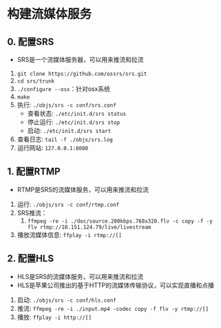 # 构建流媒体服务

## 0. 配置SRS
- SRS是一个流媒体服务器，可以用来推流和拉流
1. `git clone https://github.com/ossrs/srs.git`
2. `cd srs/trunk`
3. `./configure --osx`：针对osx系统
4. `make`
5. 执行: `./objs/srs -c conf/srs.conf`
   - 查看状态: `./etc/init.d/srs status`
   - 停止运行: `./etc/init.d/srs stop`
   - 启动: `./etc/init.d/srs start`
6. 查看日志: `tail -f ./objs/srs.log`
7. 运行网站: `127.0.0.1:8080`

## 1. 配置RTMP
- RTMP是SRS的流媒体服务，可以用来推流和拉流
1. 运行: `./objs/srs -c conf/rtmp.conf`
2. SRS推流：
   1. `ffmpeg -re -i ./doc/source.200kbps.768x320.flv -c copy -f -y flv rtmp://10.151.124.79/live/livestream`
3. 播放流媒体信息: `ffplay -i rtmp://[]`

## 2. 配置HLS
- HLS是SRS的流媒体服务，可以用来推流和拉流
- HLS是苹果公司推出的基于HTTP的流媒体传输协议，可以实现直播和点播

1. 启动: `./objs/srs -c conf/hls.conf`
2. 推流: `ffmpeg -re -i ./input.mp4 -codec copy -f flv -y rtmp://[]`
3. 播放: `ffplay -i http://[]`

